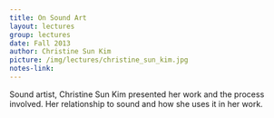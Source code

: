 ```yaml
---
title: On Sound Art
layout: lectures
group: lectures
date: Fall 2013
author: Christine Sun Kim
picture: /img/lectures/christine_sun_kim.jpg
notes-link:
---
```

Sound artist, Christine Sun Kim presented her work and the process involved. Her relationship to sound and how she uses it in her work. 